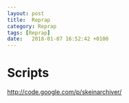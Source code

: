 ```yaml
---
layout: post
title:  Reprap
category: Reprap
tags: [Reprap]
date:   2018-01-07 16:52:42 +0100
---
```


# Scripts

<http://code.google.com/p/skeinarchiver/>
